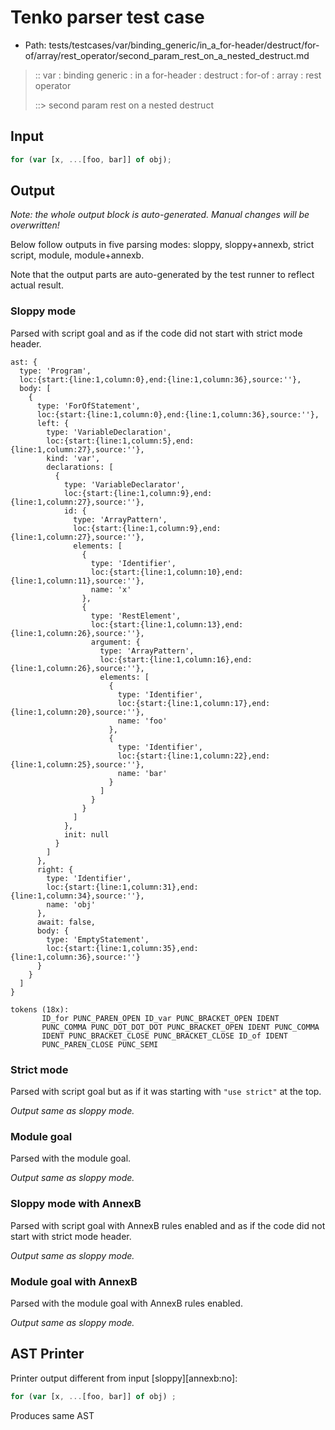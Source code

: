 # Tenko parser test case

- Path: tests/testcases/var/binding_generic/in_a_for-header/destruct/for-of/array/rest_operator/second_param_rest_on_a_nested_destruct.md

> :: var : binding generic : in a for-header : destruct : for-of : array : rest operator
>
> ::> second param rest on a nested destruct

## Input

`````js
for (var [x, ...[foo, bar]] of obj);
`````

## Output

_Note: the whole output block is auto-generated. Manual changes will be overwritten!_

Below follow outputs in five parsing modes: sloppy, sloppy+annexb, strict script, module, module+annexb.

Note that the output parts are auto-generated by the test runner to reflect actual result.

### Sloppy mode

Parsed with script goal and as if the code did not start with strict mode header.

`````
ast: {
  type: 'Program',
  loc:{start:{line:1,column:0},end:{line:1,column:36},source:''},
  body: [
    {
      type: 'ForOfStatement',
      loc:{start:{line:1,column:0},end:{line:1,column:36},source:''},
      left: {
        type: 'VariableDeclaration',
        loc:{start:{line:1,column:5},end:{line:1,column:27},source:''},
        kind: 'var',
        declarations: [
          {
            type: 'VariableDeclarator',
            loc:{start:{line:1,column:9},end:{line:1,column:27},source:''},
            id: {
              type: 'ArrayPattern',
              loc:{start:{line:1,column:9},end:{line:1,column:27},source:''},
              elements: [
                {
                  type: 'Identifier',
                  loc:{start:{line:1,column:10},end:{line:1,column:11},source:''},
                  name: 'x'
                },
                {
                  type: 'RestElement',
                  loc:{start:{line:1,column:13},end:{line:1,column:26},source:''},
                  argument: {
                    type: 'ArrayPattern',
                    loc:{start:{line:1,column:16},end:{line:1,column:26},source:''},
                    elements: [
                      {
                        type: 'Identifier',
                        loc:{start:{line:1,column:17},end:{line:1,column:20},source:''},
                        name: 'foo'
                      },
                      {
                        type: 'Identifier',
                        loc:{start:{line:1,column:22},end:{line:1,column:25},source:''},
                        name: 'bar'
                      }
                    ]
                  }
                }
              ]
            },
            init: null
          }
        ]
      },
      right: {
        type: 'Identifier',
        loc:{start:{line:1,column:31},end:{line:1,column:34},source:''},
        name: 'obj'
      },
      await: false,
      body: {
        type: 'EmptyStatement',
        loc:{start:{line:1,column:35},end:{line:1,column:36},source:''}
      }
    }
  ]
}

tokens (18x):
       ID_for PUNC_PAREN_OPEN ID_var PUNC_BRACKET_OPEN IDENT
       PUNC_COMMA PUNC_DOT_DOT_DOT PUNC_BRACKET_OPEN IDENT PUNC_COMMA
       IDENT PUNC_BRACKET_CLOSE PUNC_BRACKET_CLOSE ID_of IDENT
       PUNC_PAREN_CLOSE PUNC_SEMI
`````

### Strict mode

Parsed with script goal but as if it was starting with `"use strict"` at the top.

_Output same as sloppy mode._

### Module goal

Parsed with the module goal.

_Output same as sloppy mode._

### Sloppy mode with AnnexB

Parsed with script goal with AnnexB rules enabled and as if the code did not start with strict mode header.

_Output same as sloppy mode._

### Module goal with AnnexB

Parsed with the module goal with AnnexB rules enabled.

_Output same as sloppy mode._

## AST Printer

Printer output different from input [sloppy][annexb:no]:

````js
for (var [x, ...[foo, bar]] of obj) ;
````

Produces same AST

